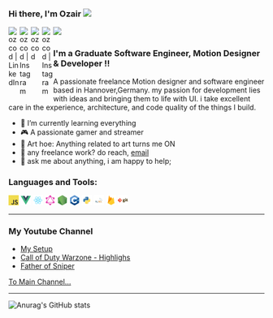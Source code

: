### Hi there, I'm Ozair <img src="https://media.giphy.com/media/hvRJCLFzcasrR4ia7z/giphy.gif" width="25px">

[<img align="left" alt="ozcod | LinkedIn" width="22px" src="https://cdn.jsdelivr.net/npm/simple-icons@v3/icons/linkedin.svg" />][linkedin]
[<img align="left" alt="ozcod | Instagram" width="22px" src="https://cdn.jsdelivr.net/npm/simple-icons@3.13.0/icons/behance.svg" />][Behance]
[<img align="left" alt="ozcod" width="22px" src="https://cdn.jsdelivr.net/npm/simple-icons@3.13.0/icons/vimeo.svg" />][Vimeo]
[<img align="left" alt="ozcod | Instagram" width="22px" src="https://cdn.jsdelivr.net/npm/simple-icons@v3/icons/instagram.svg" />][instagram]
![](https://visitor-badge.glitch.me/badge?page_id=ozcod.ozcod)
<br />

### I'm a Graduate Software Engineer, Motion Designer & Developer !!

A passionate freelance Motion designer and software engineer based in Hannover,Germany. my passion for development lies with ideas and bringing them to life with UI. i take excellent care in the experience, architecture, and code quality of the things I build.

- 🌱 I’m currently learning everything 
- 🎮 A passionate gamer and streamer
- 🎨 Art hoe: Anything related to art turns me ON
- 💼 any freelance work? do reach, [email](mailto:ozair.isb@gmail.com)
- 💬 ask me about anything, i am happy to help;

### Languages and Tools: 

<code><img height="20" src="https://raw.githubusercontent.com/github/explore/80688e429a7d4ef2fca1e82350fe8e3517d3494d/topics/javascript/javascript.png"></code>
<code><img height="20" src="https://raw.githubusercontent.com/github/explore/80688e429a7d4ef2fca1e82350fe8e3517d3494d/topics/vue/vue.png"></code>
<code><img height="20" src="https://raw.githubusercontent.com/github/explore/80688e429a7d4ef2fca1e82350fe8e3517d3494d/topics/react/react.png"></code>
<code><img height="20" src="https://raw.githubusercontent.com/github/explore/5c058a388828bb5fde0bcafd4bc867b5bb3f26f3/topics/graphql/graphql.png"></code>
<code><img height="20" src="https://raw.githubusercontent.com/github/explore/80688e429a7d4ef2fca1e82350fe8e3517d3494d/topics/nodejs/nodejs.png"></code>
<code><img height="20" src="https://raw.githubusercontent.com/github/explore/80688e429a7d4ef2fca1e82350fe8e3517d3494d/topics/cpp/cpp.png"></code>
<code><img height="20" src="https://raw.githubusercontent.com/github/explore/80688e429a7d4ef2fca1e82350fe8e3517d3494d/topics/python/python.png"></code>
<code><img height="20" src="https://raw.githubusercontent.com/github/explore/80688e429a7d4ef2fca1e82350fe8e3517d3494d/topics/mysql/mysql.png"></code>
<code><img height="20" src="https://raw.githubusercontent.com/github/explore/80688e429a7d4ef2fca1e82350fe8e3517d3494d/topics/firebase/firebase.png"></code>
<code><img height="20" src="https://raw.githubusercontent.com/github/explore/80688e429a7d4ef2fca1e82350fe8e3517d3494d/topics/git/git.png"></code>

---

### My Youtube Channel

<!-- YOUTUBE:START -->
- [My Setup](https://youtu.be/vhJuwjaNmUQ)
- [Call of Duty Warzone - Highlighs](https://youtu.be/4YE6US9ZAuI)
- [Father of Sniper ](https://youtu.be/4eNSwCRit2M)
<!-- YOUTUBE:END -->

 [To Main Channel...](https://www.youtube.com/c/ForsakenPirate)

---

![Anurag's GitHub stats](https://github-readme-stats.vercel.app/api?username=ozcod&show_icons=true&theme=radical)


[Behance]: https://www.behance.net/ozartistry
[twitter]: https://twitter.com/forsakenpirate
[youtube]: https://www.youtube.com/c/ForsakenPirate
[instagram]: https://instagram.com/oz_artistry
[linkedin]: https://www.linkedin.com/in/ozairahmad/
[Vimeo]: https://vimeo.com/ozstudiosxyz
